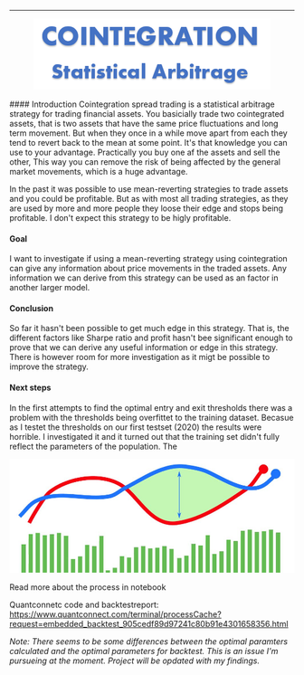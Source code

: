 ----
<p align="center">
  <img src="img/Cointegration.png" />
</p>
#### Introduction
Cointegration spread trading is a statistical arbitrage strategy for trading financial assets. You basicially trade two cointegrated assets, that is two assets that have the same price fluctuations and long term movement. But when they once in a while move apart from each they tend to revert back to the mean at some point. It's that knowledge you can use to your advantage.
Practically you buy one af the assets and sell the other, This way you can remove the risk of being affected by the general market movements, which is a huge advantage. 

In the past it was possible to use mean-reverting strategies to trade assets and you could be profitable. But as with most all trading strategies, as they are used by more and more people they loose their edge and stops being profitable. I don't expect this strategy to be higly profitable.
#### Goal
I want to investigate if using a mean-reverting strategy using cointegration can give any information about price movements in the traded assets. Any information we can derive from this strategy can be used as an factor in another larger model.

#### Conclusion
So far it hasn't been possible to get much edge in this strategy. That is, the different factors like Sharpe ratio and profit hasn't bee significant enough to prove that we can derive any useful information or edge in this strategy. There is however room for more investigation as it migt be possible to improve the strategy.

#### Next steps
In the first attempts to find the optimal entry and exit thresholds there was a problem with the thresholds being overfittet to the training dataset. Becasue as I testet the thresholds on our first testset (2020) the results were horrible. I investigated it and it turned out that the training set didn't fully reflect the parameters of the population. The  

![Graphs](img/Github_graphs.jpg)

Read more about the process in notebook

Quantconnetc code and backtestreport:</br>
https://www.quantconnect.com/terminal/processCache?request=embedded_backtest_905cedf89d97241c80b91e4301658356.html

*Note: There seems to be some differences between the optimal paramters calculated and the optimal parameters for backtest. This is an issue I'm pursueing at the moment. Project will be opdated with my findings.*

<!--stackedit_data:
eyJoaXN0b3J5IjpbODk0MjQxMDg3LDE0NTY1Mzg1NDYsLTE0OT
k1MjUyNzcsNTI2NTk5NDU0LC01NDI4NDMyMTgsMTc3MTkwMzA4
MSwyMDAzODY4NjUzLDEyOTE5NzMwMiwxODU1NjQ5ODk3LDEzMz
k1NTcxNzMsMTk2NzkyNzU1NCwxMTMzNTkwNzgyLC0xNDMzNzk4
MDcxLC0xMzEzNDM4MTYyLDQ1ODQ2Mjk3MiwtMTAwMzA4MDYxMi
wtMzY4MTg0MTI4XX0=
-->
